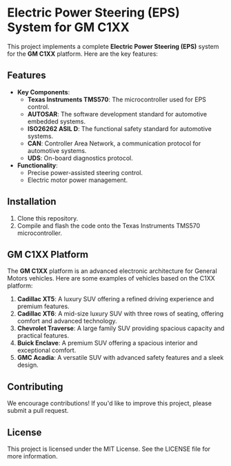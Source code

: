 # Electric Power Steering (EPS) System for GM C1XX

This project implements a complete **Electric Power Steering (EPS)** system for the **GM C1XX** platform. Here are the key features:

## Features
- **Key Components**:
  - **Texas Instruments TMS570**: The microcontroller used for EPS control.
  - **AUTOSAR**: The software development standard for automotive embedded systems.
  - **ISO26262 ASIL D**: The functional safety standard for automotive systems.
  - **CAN**: Controller Area Network, a communication protocol for automotive systems.
  - **UDS**: On-board diagnostics protocol.
- **Functionality**:
  - Precise power-assisted steering control.
  - Electric motor power management.

## Installation
1. Clone this repository.
2. Compile and flash the code onto the Texas Instruments TMS570 microcontroller.

## GM C1XX Platform
The **GM C1XX** platform is an advanced electronic architecture for General Motors vehicles. Here are some examples of vehicles based on the C1XX platform:

1. **Cadillac XT5**: A luxury SUV offering a refined driving experience and premium features.
2. **Cadillac XT6**: A mid-size luxury SUV with three rows of seating, offering comfort and advanced technology.
3. **Chevrolet Traverse**: A large family SUV providing spacious capacity and practical features.
4. **Buick Enclave**: A premium SUV offering a spacious interior and exceptional comfort.
5. **GMC Acadia**: A versatile SUV with advanced safety features and a sleek design.

## Contributing
We encourage contributions! If you'd like to improve this project, please submit a pull request.

## License
This project is licensed under the MIT License. See the LICENSE file for more information.
